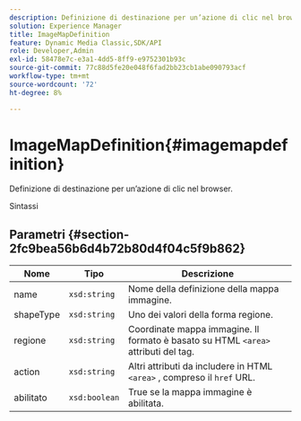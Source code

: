 ```yaml
---
description: Definizione di destinazione per un’azione di clic nel browser.
solution: Experience Manager
title: ImageMapDefinition
feature: Dynamic Media Classic,SDK/API
role: Developer,Admin
exl-id: 58478e7c-e3a1-4dd5-8ff9-e9752301b93c
source-git-commit: 77c88d5fe20e048f6fad2bb23cb1abe090793acf
workflow-type: tm+mt
source-wordcount: '72'
ht-degree: 8%

---
```


# ImageMapDefinition{#imagemapdefinition}

Definizione di destinazione per un’azione di clic nel browser.

Sintassi

## Parametri {#section-2fc9bea56b6d4b72b80d4f04c5f9b862}

| Nome | Tipo | Descrizione |
|---|---|---|
| name | `xsd:string` | Nome della definizione della mappa immagine. |
| shapeType | `xsd:string` | Uno dei valori della forma regione. |
| regione | `xsd:string` | Coordinate mappa immagine. Il formato è basato su HTML `<area>` attributi del tag. |
| action | `xsd:string` | Altri attributi da includere in HTML `<area>` , compreso il `href` URL. |
| abilitato | `xsd:boolean` | True se la mappa immagine è abilitata. |
